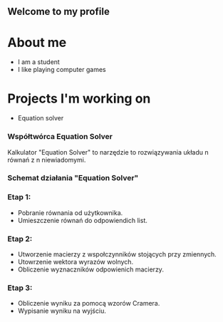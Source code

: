 ## Welcome to my profile

# About me
- I am a student
- I like playing computer games

# Projects I'm working on
- Equation solver

### Współtwórca Equation Solver



Kalkulator "Equation Solver" to narzędzie to rozwiązywania układu n równań z n niewiadomymi.




### Schemat działania "Equation Solver"
### Etap 1:
- Pobranie równania od użytkownika.
- Umieszczenie równań do odpowiendich list.
### Etap 2:
- Utworzenie macierzy z wspołczynników stojących przy zmiennych.
- Utowrzenie wektora wyrazów wolnych.
- Obliczenie wyznaczników odpowienich macierzy.
### Etap 3:
- Obliczenie wyniku za pomocą wzorów Cramera.
- Wypisanie wyniku na wyjściu.
